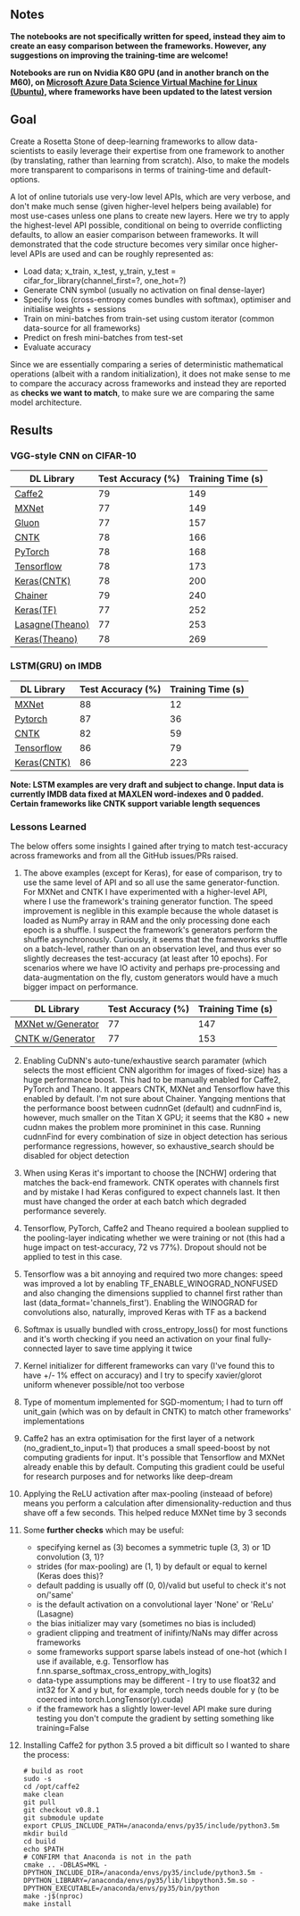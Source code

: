 ## Notes

**The notebooks are not specifically written for speed, instead they aim to create an easy comparison between the frameworks. However, any suggestions on improving the training-time are welcome!**

**Notebooks are run on Nvidia K80 GPU (and in another branch on the M60), on [Microsoft Azure Data Science Virtual Machine for Linux (Ubuntu)](https://azuremarketplace.microsoft.com/en-us/marketplace/apps/microsoft-ads.linux-data-science-vm-ubuntu?tab=Overview), where frameworks have been updated to the latest version**

## Goal

Create a Rosetta Stone of deep-learning frameworks to allow data-scientists to easily leverage their expertise from one framework to another (by translating, rather than learning from scratch). Also, to make the models more transparent to comparisons in terms of training-time and default-options.

A lot of online tutorials use very-low level APIs, which are very verbose, and don't make much sense (given higher-level helpers being available) for most use-cases unless one plans to create new layers. Here we try to apply the highest-level API possible, conditional on being to override conflicting defaults, to allow an easier comparison between frameworks. It will demonstrated that the code structure becomes very similar once higher-level APIs are used and can be roughly represented as:

- Load data; x_train, x_test, y_train, y_test = cifar_for_library(channel_first=?, one_hot=?)
- Generate CNN symbol (usually no activation on final dense-layer)
- Specify loss (cross-entropy comes bundles with softmax), optimiser and initialise weights + sessions
- Train on mini-batches from train-set using custom iterator (common data-source for all frameworks)
- Predict on fresh mini-batches from test-set
- Evaluate accuracy

Since we are essentially comparing a series of deterministic mathematical operations (albeit with a random initialization), it does not make sense to me to compare the accuracy across frameworks and instead they are reported as **checks we want to match**, to make sure we are comparing the same model architecture. 

## Results

### VGG-style CNN on CIFAR-10

| DL Library                               | Test Accuracy (%) | Training Time (s) |
| ---------------------------------------- | ----------------- | ----------------- |
| [Caffe2](Caffe2_CIFAR.ipynb)             | 79                | 149               | 
| [MXNet](MXNet_CIFAR.ipynb)      | 77                | 149               |   
| [Gluon](Gluon_CIFAR.ipynb)      | 77                | 157               |   
| [CNTK](CNTK_CIFAR.ipynb)           | 78                | 166              |  
| [PyTorch](PyTorch_CIFAR.ipynb) | 78                | 168              |    
| [Tensorflow](Tensorflow_CIFAR.ipynb) | 78                | 173               |
| [Keras(CNTK)](Keras_CNTK_CIFAR.ipynb) | 78          | 200               |
| [Chainer](Chainer_CIFAR.ipynb)   | 79                | 240               |
| [Keras(TF)](Keras_TF_CIFAR.ipynb) | 77                | 252               |
| [Lasagne(Theano)](Theano_Lasagne_CIFAR.ipynb) | 77                | 253               |                 
| [Keras(Theano)](Keras_Theano_CIFAR.ipynb) | 78          | 269               |


### LSTM(GRU) on IMDB

| DL Library                               | Test Accuracy (%) | Training Time (s) |
| ---------------------------------------- | ----------------- | ----------------- |
| [MXNet](MXNet_IMDB.ipynb)      | 88                | 12               |  
| [Pytorch](PyTorch_IMDB.ipynb)      | 87                | 36               |  
| [CNTK](CNTK_IMDB.ipynb) | 82		| 59 |
| [Tensorflow](Tensorflow_IMDB.ipynb)      | 86                | 79               |   
| [Keras(CNTK)](Keras_CNTK_IMDB.ipynb)             | 86                | 223               | 

**Note: LSTM examples are very draft and subject to change. Input data is currently IMDB data fixed at MAXLEN word-indexes and 0 padded. Certain frameworks like CNTK support variable length sequences**

### Lessons Learned

The below offers some insights I gained after trying to match test-accuracy across frameworks and from all the GitHub issues/PRs raised.

1. The above examples (except for Keras), for ease of comparison, try to use the same level of API and so all use the same generator-function. For MXNet and CNTK I have experimented with a higher-level API, where I use the framework's training generator function. The speed improvement is neglible in this example because the whole dataset is loaded as NumPy array in RAM and the only processing done each epoch is a shuffle. I suspect the framework's generators perform the shuffle asynchronously. Curiously, it seems that the frameworks shuffle on a batch-level, rather than on an observation level, and thus ever so slightly decreases the test-accuracy (at least after 10 epochs). For scenarios where we have IO activity and perhaps pre-processing and data-augmentation on the fly, custom generators would have a much bigger impact on performance.


| DL Library                               | Test Accuracy (%) | Training Time (s) |
| ---------------------------------------- | ----------------- | ----------------- |
| [MXNet w/Generator](MXNet_CIFAR_highAPI.ipynb) | 77                | 147               |
| [CNTK w/Generator](CNTK_CIFAR_highAPI.ipynb) | 77                | 153               |

2. Enabling CuDNN's auto-tune/exhaustive search paramater (which selects the most efficient CNN algorithm for images of fixed-size) has a huge performance boost. This had to be manually enabled for Caffe2, PyTorch and Theano. It appears CNTK, MXNet and Tensorflow have this enabled by default. I'm not sure about Chainer. Yangqing mentions that the performance boost between cudnnGet (default) and cudnnFind is, however, much smaller on the Titan X GPU; it seems that the K80 + new cudnn makes the problem more promininet in this case. Running cudnnFind for every combination of size in object detection has serious performance regressions, however, so exhaustive_search should be disabled for object detection

3. When using Keras it's important to choose the [NCHW] ordering that matches the back-end framework. CNTK operates with channels first and by mistake I had Keras configured to expect channels last. It then must have changed the order at each batch which degraded performance severely.

4. Tensorflow, PyTorch, Caffe2 and Theano required a boolean supplied to the pooling-layer indicating whether we were training or not (this had a huge impact on test-accuracy, 72 vs 77%). Dropout should not be applied to test in this case.

5. Tensorflow was a bit annoying and required two more changes: speed was improved a lot by enabling TF_ENABLE_WINOGRAD_NONFUSED and also changing the dimensions supplied to channel first rather than last (data_format='channels_first'). Enabling the WINOGRAD for convolutions also, naturally, improved Keras with TF as a backend

6. Softmax is usually bundled with cross_entropy_loss() for most functions and it's worth checking if you need an activation on your final fully-connected layer to save time applying it twice

7. Kernel initializer for different frameworks can vary (I've found this to have +/- 1% effect on accuracy) and I try to specify xavier/glorot uniform whenever possible/not too verbose

8. Type of momentum implemented for SGD-momentum; I had to turn off unit_gain (which was on by default in CNTK) to match other frameworks' implementations

9. Caffe2 has an extra optimisation for the first layer of a network (no_gradient_to_input=1) that produces a small speed-boost by not computing gradients for input. It's possible that Tensorflow and MXNet already enable this by default. Computing this gradient could be useful for research purposes and for networks like deep-dream

10. Applying the ReLU activation after max-pooling (insteaad of before) means you perform a calculation after dimensionality-reduction and thus shave off a few seconds. This helped reduce MXNet time by 3 seconds

11. Some **further checks** which may be useful: 
	* specifying kernel as (3) becomes a symmetric tuple (3, 3) or 1D convolution (3, 1)?
	* strides (for max-pooling) are (1, 1) by default or equal to kernel (Keras does this)? 
	* default padding is usually off (0, 0)/valid but useful to check it's not on/'same'
	* is the default activation on a convolutional layer 'None' or 'ReLu' (Lasagne)
	* the bias initializer may vary (sometimes no bias is included)
	* gradient clipping and treatment of inifinty/NaNs may differ across frameworks
	* some frameworks support sparse labels instead of one-hot (which I use if available, e.g. Tensorflow has f.nn.sparse_softmax_cross_entropy_with_logits)
	* data-type assumptions may be different - I try to use float32 and int32 for X and y but, for example, torch needs double for y (to be coerced into torch.LongTensor(y).cuda)
	* if the framework has a slightly lower-level API make sure during testing you don't compute the gradient by setting something like training=False

12. Installing Caffe2 for python 3.5 proved a bit difficult so I wanted to share the process:
	```
	# build as root
	sudo -s
	cd /opt/caffe2
	make clean
	git pull
	git checkout v0.8.1
	git submodule update
	export CPLUS_INCLUDE_PATH=/anaconda/envs/py35/include/python3.5m
	mkdir build
	cd build
	echo $PATH
	# CONFIRM that Anaconda is not in the path
	cmake .. -DBLAS=MKL -DPYTHON_INCLUDE_DIR=/anaconda/envs/py35/include/python3.5m -DPYTHON_LIBRARY=/anaconda/envs/py35/lib/libpython3.5m.so -DPYTHON_EXECUTABLE=/anaconda/envs/py35/bin/python
	make -j$(nproc)
	make install
	```
